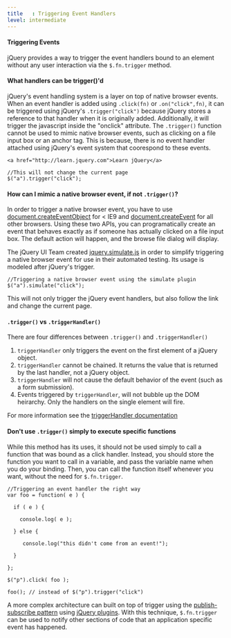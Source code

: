 ```yaml
---
title   : Triggering Event Handlers
level: intermediate
---
```

#### Triggering Events
jQuery provides a way to trigger the event handlers bound to an element without any user interaction via the `$.fn.trigger` method.

#### What handlers can be trigger()'d

jQuery's event handling system is a layer on top of native browser events.
When an event handler is added using <code>.click(fn)</code> or <code>.on("click",fn)</code>, it can be triggered using jQuery's <code>.trigger("click")</code>
because jQuery stores a reference to that handler when it is originally added. Additionally, it will trigger the javascript inside the "onclick" attribute. The <code>.trigger()</code> function cannot be used to mimic native browser events,
such as clicking on a file input box or an anchor tag. This is because, there is no event handler attached using jQuery's event system that coorespond to these events.

```
<a href="http://learn.jquery.com">Learn jQuery</a>
```

```
//This will not change the current page
$("a").trigger("click");
```

#### How can I mimic a native browser event, if not <code>.trigger()</code>?

In order to trigger a native browser event, you have to use [document.createEventObject](http://msdn.microsoft.com/en-us/library/ie/ms536390(v=vs.85).aspx) for < IE9 and  [document.createEvent](https://developer.mozilla.org/en/DOM/document.createEvent) for all other browsers.
Using these two APIs, you can programatically create an event that behaves exactly as if someone has actually clicked on a file input box. The default action will happen, and the browse file dialog will display.

The jQuery UI Team created [jquery.simulate.js](https://github.com/eduardolundgren/jquery-simulate/blob/master/jquery.simulate.js) in order to simplify triggering a native browser event for use in their automated testing. Its usage is modeled after jQuery's trigger.

```
//Triggering a native browser event using the simulate plugin
$("a").simulate("click");
```

This will not only trigger the jQuery event handlers, but also follow the link and change the current page.


#### <code>.trigger()</code> vs <code>.triggerHandler()</code>

There are four differences between <code>.trigger()</code> and <code>.triggerHandler()</code>

1. <code>triggerHandler</code> only triggers the event on the first element of a jQuery object.
2. <code>triggerHandler</code> cannot be chained. It returns the value that is returned by the last handler, not a jQuery object.
3. <code>triggerHandler</code> will not cause the default behavior of the event (such as a form submission).
4. Events triggered by <code>triggerHandler</code>, will not bubble up the DOM heirarchy. Only the handlers on the single element will fire.

For more information see the [triggerHandler documentation](http://api.jquery.com/triggerHandler)

#### Don't use <code>.trigger()</code> simply to execute specific functions

While this method has its uses, it should not be used simply to call a function that was bound as a click
handler.  Instead, you should store the function you want to call in a
variable, and pass the variable name when you do your binding.  Then, you can
call the function itself whenever you want, without the need for
`$.fn.trigger`.

```
//Triggering an event handler the right way
var foo = function( e ) {

  if ( e ) {

    console.log( e );

  } else {

     console.log("this didn't come from an event!");

  }

};

$("p").click( foo );

foo(); // instead of $("p").trigger("click")
```

A more complex architecture can built on top of trigger using the [publish-subscribe pattern](http://en.wikipedia.org/wiki/Publish%E2%80%93subscribe_pattern) using [jQuery plugins](https://gist.github.com/661855).
With this technique,  `$.fn.trigger` can be used to notify other sections of code that an application specific event has happened.

